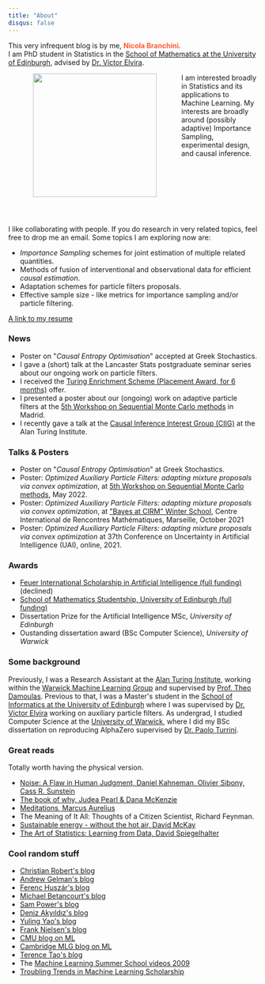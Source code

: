 ```yaml
---
title: "About"
disqus: false
---
```


This very infrequent blog is by me, <span style="color:#ff5a33"> **Nicola Branchini**</span>.  
I am PhD student in Statistics in the [School of Mathematics at the University of Edinburgh](https://www.maths.ed.ac.uk/school-of-mathematics/research/data-decisions/statistics/stats-people), advised by [Dr. Víctor Elvira](https://victorelvira.github.io/).

 <img src="Nicola_Branchini.png" align="left" width="250" height="auto" style="vertical-align:middle;margin:0px 50px"> <p> I am interested broadly in Statistics and its applications to Machine Learning. My interests are broadly around (possibly adaptive) Importance Sampling, experimental design, and causal inference.
 <br>
 <br>
 <br>
 <br>
 <br>
 <br>
 <br>
 <br>
 <br>
I like collaborating with people. If you do research in very related topics, feel free to drop me an email.
Some topics I am exploring now are:
<ul>
  <li> <i>Importance Sampling</i> schemes for joint estimation of multiple related quantities. </li>
  <li>Methods of fusion of interventional and observational data for efficient <i>causal estimation</i>. </li>
  <li>Adaptation schemes for particle filters proposals. </li>
  <li> Effective sample size - like metrics for importance sampling and/or particle filtering. </li>
</ul>
</p>

<a href="https://resume.io/r/pgbpr3wNh" class="button button3">A link to my resume</a>

### News
- Poster on "*Causal Entropy Optimisation*" accepted at Greek Stochastics. 
- I gave a (short) talk at the Lancaster Stats postgraduate seminar series about our ongoing work on particle filters.
- I received the [Turing Enrichment Scheme (Placement Award, for 6 months)](https://www.turing.ac.uk/work-turing/studentships/enrichment) offer.
- I presented a poster about our (ongoing) work on adaptive particle filters at the [5th Workshop on Sequential Monte Carlo methods](https://smc2022.webs.tsc.uc3m.es/) in Madrid.
- I recently gave a talk at the [Causal Inference Interest Group (CIIG)](https://neildhir.github.io/ciig/) at the Alan Turing Institute.



### Talks & Posters
- Poster on "*Causal Entropy Optimisation*" at Greek Stochastics. 
- Poster: *Optimized Auxiliary Particle Filters: adapting mixture proposals via convex optimization*, at [5th Workshop on Sequential Monte Carlo methods](https://smc2022.webs.tsc.uc3m.es/), May 2022.
- Poster: *Optimized Auxiliary Particle Filters: adapting mixture proposals via convex optimization*, at ["Bayes at CIRM" Winter School](https://bayesatcirm.github.io/), Centre International de Rencontres Mathématiques, Marseille, October 2021
- Poster: *Optimized Auxiliary Particle Filters: adapting mixture proposals via convex optimization* at 37th Conference on Uncertainty in Artificial Intelligence (UAI), online, 2021.

### Awards
- [Feuer International Scholarship in Artificial Intelligence (full funding)](https://warwick.ac.uk/services/dc/schols_fund/scholarships_and_funding/feuer/scholarships/) (declined)
- [School of Mathematics Studentship, University of Edinburgh (full funding)](https://www.maths.ed.ac.uk/school-of-mathematics/studying-here/pgr/funding-opportunities)
- Dissertation Prize for the Artificial Intelligence MSc, *University of Edinburgh*
- Oustanding dissertation award (BSc Computer Science), *University of Warwick*

### Some background

Previously, I was a Research Assistant at the [Alan Turing Institute]( https://www.turing.ac.uk/), working within the [Warwick Machine Learning Group](https://wmlg.io/) and supervised by [Prof. Theo Damoulas](https://warwick.ac.uk/fac/sci/statistics/staff/academic-research/damoulas). Previous to that, I was a Master's student in the [School of Informatics at the University of Edinburgh](https://www.ed.ac.uk/informatics) where I was supervised by [Dr. Víctor Elvira](https://victorelvira.github.io/) working on auxiliary particle filters.
As undergrad, I studied Computer Science at the [University of Warwick](https://warwick.ac.uk/fac/sci/dcs/), where I did my BSc dissertation on reproducing AlphaZero supervised by [Dr. Paolo Turrini](https://www.dcs.warwick.ac.uk/~pturrini/).



### Great reads
<p>
Totally worth having the physical version.
<ul>
  <li> <a href="https://www.amazon.co.uk/Noise-Daniel-Kahneman/dp/0008309000">Noise: A Flaw in Human Judgment, Daniel Kahneman, Olivier Sibony, Cass R. Sunstein</a> </li>
  <li> <a href="https://www.amazon.co.uk/Book-Why-Science-Cause-Effect/dp/0141982411/ref=sr_1_1?dchild=1&keywords=the+book+of+why+judea&qid=1589542460&sr=8-1"> The book of why, Judea Pearl & Dana McKenzie </a> </li>
  <li> <a href="https://www.amazon.co.uk/Meditations-Penguin-Classics-Marcus-Aurelius/dp/0140449337/ref=sr_1_1?crid=RRDPU6IPJQ5N&dchild=1&keywords=meditations+marcus+aurelius&qid=1589542523&sprefix=meditations+%2Caps%2C154&sr=8-1">Meditations, Marcus Aurelius </a> </li>
  <li> The Meaning of It All: Thoughts of a Citizen Scientist, Richard Feynman.
  </li>
  <li> <a href="http://www.withouthotair.com/">Sustainable energy - without the hot air, David McKay</a> </li>
  <li> <a href="https://www.amazon.co.uk/Learning-Data-Statistics-Pelican-Books/dp/0241258766/ref=tmm_pap_swatch_0?_encoding=UTF8&qid=&sr="> The Art of Statistics: Learning from Data, David Spiegelhalter </a> </li>
</ul>

</p>

### Cool random stuff
- [Christian Robert's blog](https://xianblog.wordpress.com/)
- [Andrew Gelman's blog](https://statmodeling.stat.columbia.edu/)
- [Ferenc Huszár's blog](https://www.inference.vc/)
- [Michael Betancourt's blog](https://betanalpha.github.io/writing/?fbclid=IwAR32LpCi6bC6SwqGmsbfmo147GhKrfup7P4JY0_o2jiW6dT9BQ58arigx8M)
- [Sam Power's blog](https://sites.google.com/view/sp-monte-carlo/blog-posts)
- [Deniz Akyıldız's blog](https://www.almoststochastic.com/)
- [Yuling Yao's blog](https://yulingyao.com/blog/)
- [Frank Nielsen's blog](https://franknielsen.github.io/blog/blog.html)
- [CMU blog on ML](https://blog.ml.cmu.edu/)
- [Cambridge MLG blog on ML](https://mlg-blog.com/)
- [Terence Tao's blog](https://terrytao.wordpress.com/)
- The [Machine Learning Summer School videos 2009](http://videolectures.net/mlss09uk_cambridge/)
- [Troubling Trends in Machine Learning Scholarship](https://arxiv.org/pdf/1807.03341.pdf?source=post_page---------------------------)
